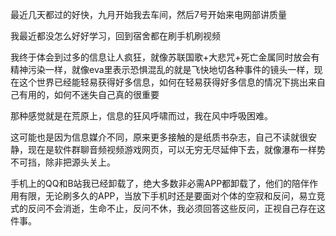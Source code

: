 最近几天都过的好快，九月开始我去车间，然后7号开始来电网部讲质量

我最近都没怎么好好学习，回到宿舍都在刷手机刷视频

我终于体会到过多的信息让人疯狂，就像苏联国歌+大悲咒+死亡金属同时放会有精神污染一样，就像eva里表示恐惧混乱的就是飞快地切各种事件的镜头一样，现在这个世界已经能轻易获得好多信息，如何在轻易获得好多信息的情况下挑出来自己有用的，如何不迷失自己真的很重要

那种感觉就是在荒原上，信息的狂风呼啸而过，我在风中呼吸困难。

这可能也是因为信息媒介不同，原来更多接触的是纸质书杂志，自己不读就很安静，现在是软件群聊音频视频游戏网页，可以无穷无尽延伸下去，就像瀑布一样势不可挡，除非把源头关上。

手机上的QQ和B站我已经卸载了，绝大多数非必需APP都卸载了，他们的陪伴作用有限，无论刷多久的APP，当放下手机时还是要面对个体的空寂和反问，易立竞式的反问不会消逝，生命不止，反问不休，我必须回答这些反问，正视自己存在这件事。

